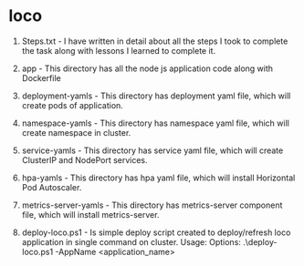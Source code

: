 # loco

1. Steps.txt - I have written in detail about all the steps I took to complete the task along with lessons I learned to complete it.
2. app - This directory has all the node js application code along with Dockerfile
3. deployment-yamls - This directory has deployment yaml file, which will create pods of application.
4. namespace-yamls - This directory has namespace yaml file, which will create namespace in cluster.
5. service-yamls - This directory has service yaml file, which will create ClusterIP and NodePort services.
6. hpa-yamls - This directory has hpa yaml file, which will install Horizontal Pod Autoscaler.
7. metrics-server-yamls - This directory has metrics-server component file, which will install metrics-server.

8. deploy-loco.ps1 - Is simple deploy script created to deploy/refresh loco application in single command on cluster.
Usage:
Options: .\deploy-loco.ps1 -AppName <application_name>
